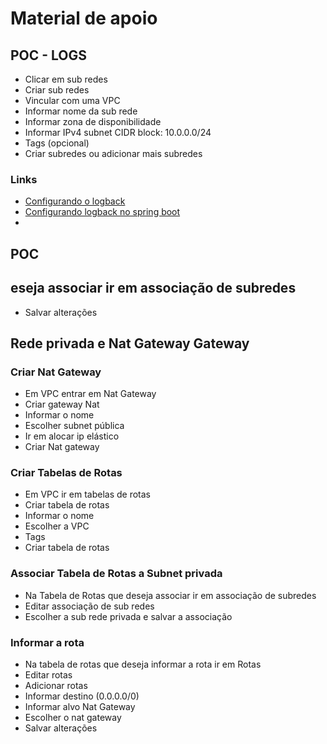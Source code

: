 # Material de apoio

## POC - LOGS

- Clicar em sub redes
- Criar sub redes
- Vincular com uma VPC
- Informar nome da sub rede
- Informar zona de disponibilidade
- Informar IPv4 subnet CIDR block: 10.0.0.0/24
- Tags (opcional)
- Criar subredes ou adicionar mais subredes

### Links

- [Configurando o logback](https://helpdev.com.br/2020/02/24/java-configurando-o-log-slf4j-de-sua-aplicacao-para-o-logstash-elk/)
- [Configurando logback no spring boot](https://artefatox.com/configurando-logback-no-springboot/)
- []()

## POC

eseja associar ir em associação de subredes
-
- Salvar alterações


## Rede privada e Nat Gateway Gateway

### Criar Nat Gateway

- Em VPC entrar em Nat Gateway
- Criar gateway Nat
- Informar o nome
- Escolher subnet pública
- Ir em alocar ip elástico
- Criar Nat gateway

### Criar Tabelas de Rotas

- Em VPC ir em tabelas de rotas
- Criar tabela de rotas
- Informar o nome
- Escolher a VPC
- Tags
- Criar tabela de rotas

### Associar Tabela de Rotas a Subnet privada

- Na Tabela de Rotas que deseja associar ir em associação de subredes
- Editar associação de sub redes
- Escolher a sub rede privada e salvar a associação

### Informar a rota

- Na tabela de rotas que deseja informar a rota ir em Rotas
- Editar rotas
- Adicionar rotas
- Informar destino (0.0.0.0/0)
- Informar alvo Nat Gateway
- Escolher o nat gateway
- Salvar alterações

